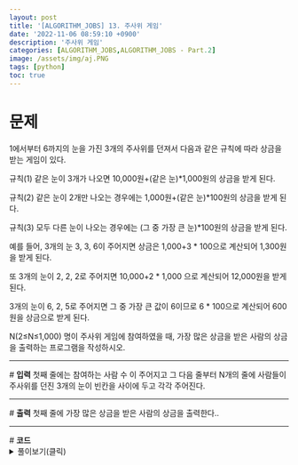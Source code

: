 ```yaml
---
layout: post
title: '[ALGORITHM_JOBS] 13. 주사위 게임'
date: '2022-11-06 08:59:10 +0900'
description: '주사위 게임'
categories: [ALGORITHM_JOBS,ALGORITHM_JOBS - Part.2]
image: /assets/img/aj.PNG
tags: [python]
toc: true
---
```

# <b>문제</b>
1에서부터 6까지의 눈을 가진 3개의 주사위를 던져서 다음과 같은 규칙에 따라 상금을 받는 게임이 있다.<br>

규칙(1) 같은 눈이 3개가 나오면 10,000원+(같은 눈)*1,000원의 상금을 받게 된다.<br>

규칙(2) 같은 눈이 2개만 나오는 경우에는 1,000원+(같은 눈)*100원의 상금을 받게 된다.<br>

규칙(3) 모두 다른 눈이 나오는 경우에는 (그 중 가장 큰 눈)*100원의 상금을 받게 된다.<br>

예를 들어, 3개의 눈 3, 3, 6이 주어지면 상금은 1,000+3 * 100으로 계산되어 1,300원을 받게 된다.<br>

또 3개의 눈이 2, 2, 2로 주어지면 10,000+2 * 1,000 으로 계산되어 12,000원을 받게된다.<br>

3개의 눈이 6, 2, 5로 주어지면 그 중 가장 큰 값이 6이므로 6 * 100으로 계산되어 600원을 상금으로 받게 된다.<br>

N(2≤N≤1,000) 명이 주사위 게임에 참여하였을 때, 가장 많은 상금을 받은 사람의 상금을 출력하는 프로그램을 작성하시오.
<hr>
# <b>입력</b>
첫째 줄에는 참여하는 사람 수 이 주어지고 그 다음 줄부터 N개의 줄에 사람들이 주사위를 던진 3개의 눈이 빈칸을 사이에 두고 각각 주어진다.
<hr>
# <b>출력</b>
첫째 줄에 가장 많은 상금을 받은 사람의 상금을 출력한다..

<hr>
# <b>코드</b>
<details>
<summary id="summary1">풀이보기(클릭)</summary>
<div markdown="1">

~~~python
n = int(input()) # 참가하는 사람의 수 n을 입력받는다.
arr_result=[] # 가장 큰 상금을 출력한다.
for i in range(n): # 참가하는 사람 수 만큼 반복문을 돌린다.
    arr_tmp = [] # 주사위 같은 눈의 개수를 저장할 list를 만들어준다.
    arr = list(map(int, input().split())) # 주사위 눈을 저장할 list를 만들어준다.
    for j in range(len(arr)-1): # 입력받은 주사위 개수 - 1 반복문을 돌린다.
    # -1 하는 이유는 예를들어 [3,3,6]일 때 두번째 리스트까지만 검사해도 개수가 나온다.
    # 세번째 리스트값까지 반복문을 돌릴 필요가 없다.
        arr_tmp.append(arr.count(arr[j])) # arr_tmp 리스트에 주사위 같은 눈의 개수를 저장한다.
    if max(arr_tmp) == 3: # 주사위의 같은 눈의 개수가 3일 경우
        arr_result.append(10000 + arr[arr_tmp.index(max(arr_tmp))] * 1000)
        # arr_result에 규칙에 맞게 결과 값을 저장한다.
    elif max(arr_tmp) == 2:# 주사위의 같은 눈의 개수가 2일 경우
        arr_result.append(1000 + arr[arr_tmp.index(max(arr_tmp))] * 100)
        # arr_result에 규칙에 맞게 결과 값을 저장한다.
    elif max(arr_tmp) == 1:# 주사위의 같은 눈의 개수가 1일 경우
        arr_result.append(max(arr) * 100)
        # arr_result에 규칙에 맞게 결과 값을 저장한다.
print(max(arr_result)) # arr_result 값에서 가장 큰 값을 출력한다.
~~~
</div>
</details>